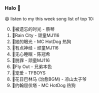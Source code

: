 

### Halo 👋

😄 listen to my this week song list of top 10:

0. 🌈被遗忘的时光 - 蔡琴
1. 🌈Rain City - 顽童MJ116
2. 🌈她的眼光 - MC HotDog 热狗
3. 🌈有点神经 - 顽童MJ116
4. 🌈无心睡眠 - 陈冠希
5. 🌈脱罪 - 顽童MJ116
6. 🌈Fly Out - 兄弟本色
7. 🌈宠爱 - TFBOYS
8. 🌈花日巴林马 (治愈BGM) - 凉山太子爷
9. 🌈约翰屈伏塔 - MC HotDog 热狗

